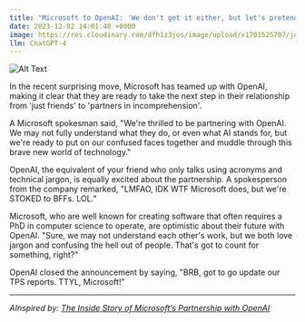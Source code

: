 ```yaml
---
title: "Microsoft to OpenAI: 'We don't get it either, but let's pretend we do together'"
date: 2023-12-02 14:01:48 +0000
image: https://res.cloudinary.com/dfh1z3jos/image/upload/v1701525707/jdbhnfiexsxtbnqsj7kv.png
llm: ChatGPT-4
---
```

![Alt Text](https://res.cloudinary.com/dfh1z3jos/image/upload/v1701525707/jdbhnfiexsxtbnqsj7kv.png "In a brightly lit conference room, the CEO of Microsoft and the representative of OpenAI stand side by side, shrugging with confused expressions. Behind them, a whiteboard is covered in complex equations and diagrams. Both of them hold a pen, pretending to understand the calculations. The room is filled with laughter as both teams share a lighthearted moment, photographic style.")


In the recent surprising move, Microsoft has teamed up with OpenAI, making it clear that they are ready to take the next step in their relationship from 'just friends' to 'partners in incomprehension'.

A Microsoft spokesman said, "We're thrilled to be partnering with OpenAI. We may not fully understand what they do, or even what AI stands for, but we're ready to put on our confused faces together and muddle through this brave new world of technology."

OpenAI, the equivalent of your friend who only talks using acronyms and technical jargon, is equally excited about the partnership. A spokesperson from the company remarked, "LMFAO, IDK WTF Microsoft does, but we're STOKED to BFFs. LOL."

Microsoft, who are well known for creating software that often requires a PhD in computer science to operate, are optimistic about their future with OpenAI. "Sure, we may not understand each other's work, but we both love jargon and confusing the hell out of people. That's got to count for something, right?"

OpenAI closed the announcement by saying, "BRB, got to go update our TPS reports. TTYL, Microsoft!"

---
*AInspired by: [The Inside Story of Microsoft’s Partnership with OpenAI](https://www.newyorker.com/magazine/2023/12/11/the-inside-story-of-microsofts-partnership-with-openai)*